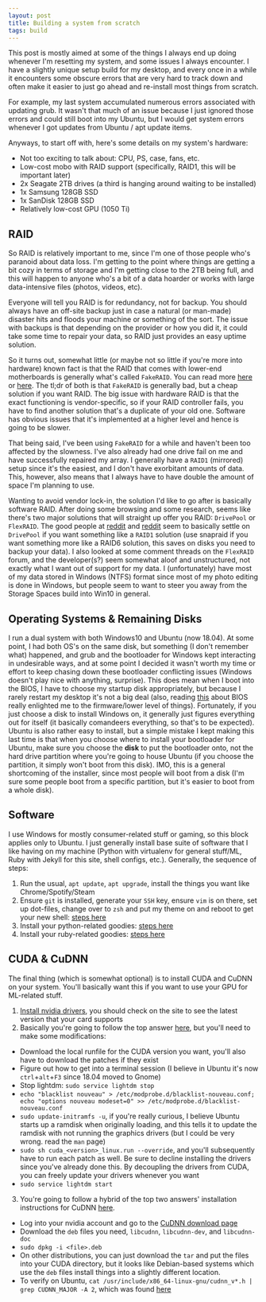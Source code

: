 ```yaml
---
layout: post
title: Building a system from scratch
tags: build
---
```


This post is mostly aimed at some of the things I always end up doing whenever I'm resetting my system, and some issues I always encounter. I have a slightly unique setup build for my desktop, and every once in a while it encounters some obscure errors that are very hard to track down and often make it easier to just go ahead and re-install most things from scratch.

For example, my last system accumulated numerous errors associated with updating grub. It wasn't that much of an issue because I just ignored those errors and could still boot into my Ubuntu, but I would get system errors whenever I got updates from Ubuntu / apt update items.

Anyways, to start off with, here's some details on my system's hardware:

* Not too exciting to talk about: CPU, PS, case, fans, etc.
* Low-cost mobo with RAID support (specifically, RAID1, this will be important later)
* 2x Seagate 2TB drives (a third is hanging around waiting to be installed)
* 1x Samsung 128GB SSD
* 1x SanDisk 128GB SSD
* Relatively low-cost GPU (1050 Ti)

## RAID
So RAID is relatively important to me, since I'm one of those people who's paranoid about data loss. I'm getting to the point where things are getting a bit cozy in terms of storage and I'm getting close to the 2TB being full, and this will happen to anyone who's a bit of a data hoarder or works with large data-intensive files (photos, videos, etc).

Everyone will tell you RAID is for redundancy, not for backup. You should always have an off-site backup just in case a natural (or man-made) disaster hits and floods your machine or something of the sort. The issue with backups is that depending on the provider or how you did it, it could take some time to repair your data, so RAID just provides an easy uptime solution.

So it turns out, somewhat little (or maybe not so little if you're more into hardware) known fact is that the RAID that comes with lower-end motherboards is generally what's called `FakeRAID`. You can read more [here][fakeraid1] or [here][fakeraid2]. The tl;dr of both is that `FakeRAID` is generally bad, but a cheap solution if you want RAID. The big issue with hardware RAID is that the exact functioning is vendor-specific, so if your RAID controller fails, you have to find another solution that's a duplicate of your old one. Software has obvious issues that it's implemented at a higher level and hence is going to be slower.

That being said, I've been using `FakeRAID` for a while and haven't been too affected by the slowness. I've also already had one drive fail on me and have successfully repaired my array. I generally have a `RAID1` (mirrored) setup since it's the easiest, and I don't have exorbitant amounts of data. This, however, also means that I always have to have double the amount of space I'm planning to use.

Wanting to avoid vendor lock-in, the solution I'd like to go after is basically software RAID. After doing some browsing and some research, seems like there's two major solutions that will straight up offer you RAID: `DrivePool` or `FlexRAID`. The good people at [reddit][datahoarder-drivepool-snapraid] and [reddit][datahoarder-drivepool-snapraid2] seem to basically settle on `DrivePool` if you want something like a `RAID1` solution (use snapraid if you want something more like a RAID6 solution, this saves on disks you need to backup your data). I also looked at some comment threads on the `FlexRAID` forum, and the developer(s?) seem somewhat aloof and unstructured, not exactly what I want out of support for my data. I (unfortunately) have most of my data stored in Windows (NTFS) format since most of my photo editing is done in Windows, but people seem to want to steer you away from the Storage Spaces build into Win10 in general.


## Operating Systems & Remaining Disks

I run a dual system with both Windows10 and Ubuntu (now 18.04). At some point, I had both OS's on the same disk, but something (I don't remember what) happened, and grub and the bootloader for Windows kept interacting in undesirable ways, and at some point I decided it wasn't worth my time or effort to keep chasing down these bootloader conflicting issues (Windows doesn't play nice with anything, surprise). This does mean when I boot into the BIOS, I have to choose my startup disk appropriately, but because I rarely restart my desktop it's not a big deal (also, reading [this][bios] about BIOS really enlighted me to the firmware/lower level of things). Fortunately, if you just choose a disk to install Windows on, it generally just figures everything out for itself (it basically comandeers everything, so that's to be expected). Ubuntu is also rather easy to install, but a simple mistake I kept making this last time is that when you choose where to install your bootloader for Ubuntu, make sure you choose the **disk** to put the bootloader onto, not the hard drive partition where you're going to house Ubuntu (if you choose the partition, it simply won't boot from this disk). IMO, this is a general shortcoming of the installer, since most people will boot from a disk (I'm sure some people boot from a specific partition, but it's easier to boot from a whole disk).

## Software

I use Windows for mostly consumer-related stuff or gaming, so this block applies only to Ubuntu. I just generally install base suite of software that I like having on my machine (Python with virtualenv for general stuff/ML, Ruby with Jekyll for this site, shell configs, etc.). Generally, the sequence of steps:

1. Run the usual, `apt update`, `apt upgrade`, install the things you want like Chrome/Spotify/Steam
2. Ensure `git` is installed, generate your `SSH` key, ensure `vim` is on there, set up dot-files, change over to `zsh` and put my theme on and reboot to get your new shell: [steps here][config-sh]
3. Install your python-related goodies: [steps here][python-config]
4. Install your ruby-related goodies: [steps here][ruby-config]

## CUDA & CuDNN

The final thing (which is somewhat optional) is to install CUDA and CuDNN on your system. You'll basically want this if you want to use your GPU for ML-related stuff.

1. [Install nvidia drivers][nvidia-drivers], you should check on the site to see the latest version that your card supports
2. Basically you're going to follow the top answer [here][cuda-install], but you'll need to make some modifications:
  * Download the local runfile for the CUDA version you want, you'll also have to download the patches if they exist
  * Figure out how to get into a terminal session (I believe in Ubuntu it's now `ctrl`+`alt`+`F3` since 18.04 moved to Gnome)
  * Stop lightdm: `sudo service lightdm stop`
  * `echo "blacklist nouveau" > /etc/modprobe.d/blacklist-nouveau.conf; echo "options nouveau modeset=0" >> /etc/modprobe.d/blacklist-nouveau.conf`
  * `sudo update-initramfs -u`, if you're really curious, I believe Ubuntu starts up a ramdisk when originally loading, and this tells it to update the ramdisk with not running the graphics drivers (but I could be very wrong. read the `man` page)
  * `sudo sh cuda_<version>_linux.run --override`, and you'll subsequently have to run each patch as well. Be sure to decline installing the drivers since you've already done this. By decoupling the drivers from CUDA, you can freely update your drivers whenever you want
  * `sudo service lightdm start`
3. You're going to follow a hybrid of the top two answers' installation instructions for CuDNN [here][cudnn-install].
  * Log into your nvidia account and go to the [CuDNN download page][cudnn-download]
  * Download the `deb` files you need, `libcudnn`, `libcudnn-dev`, and `libcudnn-doc`
  * `sudo dpkg -i <file>.deb`
  * On other distributions, you can just download the `tar` and put the files into your CUDA directory, but it looks like Debian-based systems which use the `deb` files install things into a slightly different location.
  * To verify on Ubuntu, `cat /usr/include/x86_64-linux-gnu/cudnn_v*.h | grep CUDNN_MAJOR -A 2`, which was found [here][cudnn-verify]

[fakeraid1]: https://skrypuch.com/raid/
[fakeraid2]: https://superuser.com/questions/245928/does-fake-raid-offer-any-advantage-over-software-raid
[datahoarder-anti-flexraid]: https://www.reddit.com/r/DataHoarder/comments/6a1vay/drivepool_snapraid_vs_flexraid/
[datahoarder-drivepool-snapraid]: https://www.reddit.com/r/DataHoarder/comments/7b1wl1/drivepool_and_storage_space/
[datahoarder-mergefs]: https://www.reddit.com/r/DataHoarder/comments/96pq6s/possible_to_show_multiple_external_usb_hdds_as/
[datahoarder-drivepool-snapraid2]: https://www.reddit.com/r/DataHoarder/comments/8e7fuj/windows_10_software_raid_questions/
[bios]: https://www.happyassassin.net/2014/01/25/uefi-boot-how-does-that-actually-work-then/
[config-sh]: https://github.com/kennyhlam/config/blob/master/config.sh
[python-config]: https://github.com/kennyhlam/config/blob/master/python/python.sh
[ruby-config]: https://github.com/kennyhlam/config/blob/master/ruby/ruby.sh
[nvidia-drivers]: https://www.tecmint.com/install-nvidia-drivers-on-ubuntu/
[cuda-install]: https://askubuntu.com/questions/799184/how-can-i-install-cuda-on-ubuntu-16-04
[cudnn-install]: https://askubuntu.com/questions/767269/how-can-i-install-cudnn-on-ubuntu-16-04
[cudnn-download]: https://developer.nvidia.com/cudnn
[cudnn-verify]: https://stackoverflow.com/questions/31326015/how-to-verify-cudnn-installation
